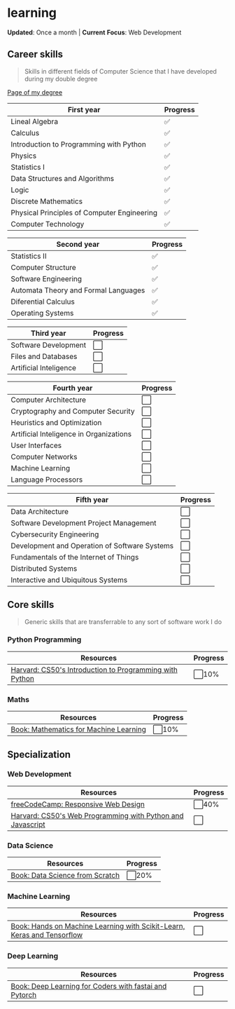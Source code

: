 # learning

**Updated**: Once a month | **Current** **Focus**: Web Development

## Career skills

> Skills in different fields of Computer Science that I have developed during my double degree

[Page of my degree](https://www.uc3m.es/doble-grado/informatica-ade#programa)

|First year|Progress|
|---|---|
|Lineal Algebra|✅|
|Calculus|✅|
|Introduction to Programming with Python|✅|
|Physics|✅|
|Statistics I|✅|
|Data Structures and Algorithms|✅|
|Logic|✅|
|Discrete Mathematics|✅|
|Physical Principles of Computer Engineering|✅|
|Computer Technology|✅|

|Second year|Progress|
|---|---|
|Statistics II|✅|
|Computer Structure|✅|
|Software Engineering|✅|
|Automata Theory and Formal Languages|✅|
|Diferential Calculus|✅|
|Operating Systems|✅|

|Third year|Progress|
|---|---|
|Software Development|⬜|
|Files and Databases|⬜|
|Artificial Inteligence|⬜|

|Fourth year|Progress|
|---|---|
|Computer Architecture|⬜|
|Cryptography and Computer Security|⬜|
|Heuristics and Optimization|⬜|
|Artificial Inteligence in Organizations|⬜|
|User Interfaces|⬜|
|Computer Networks|⬜|
|Machine Learning|⬜|
|Language Processors|⬜|

|Fifth year|Progress|
|---|---|
|Data Architecture|⬜|
|Software Development Project Management|⬜|
|Cybersecurity Engineering|⬜|
|Development and Operation of Software Systems|⬜|
|Fundamentals of the Internet of Things|⬜|
|Distributed Systems|⬜|
|Interactive and Ubiquitous Systems|⬜|

## Core skills

> Generic skills that are transferrable to any sort of software work I do

### Python Programming

|Resources|Progress|
|---|---|
|[Harvard: CS50's Introduction to Programming with Python](https://pll.harvard.edu/course/cs50s-introduction-programming-python)|⬜10%|

### Maths

|Resources|Progress|
|---|---|
|[Book: Mathematics for Machine Learning](https://mml-book.github.io/)|⬜10%|

## Specialization

### Web Development

|Resources|Progress|
|---|---|
|[freeCodeCamp: Responsive Web Design](https://www.freecodecamp.org/learn/2022/responsive-web-design/)|⬜40%|
|[Harvard: CS50's Web Programming with Python and Javascript](https://pll.harvard.edu/course/cs50s-web-programming-python-and-javascript)|⬜|

### Data Science

|Resources|Progress|
|---|---|
|[Book: Data Science from Scratch](https://www.oreilly.com/library/view/data-science-from/9781492041122/)|⬜20%|

### Machine Learning

|Resources|Progress|
|---|---|
|[Book: Hands on Machine Learning with Scikit-Learn, Keras and Tensorflow](https://www.oreilly.com/library/view/hands-on-machine-learning/9781492032632/)|⬜|

### Deep Learning

|Resources|Progress|
|---|---|
|[Book: Deep Learning for Coders with fastai and Pytorch](https://www.oreilly.com/library/view/deep-learning-for/9781492045519/)|⬜|
